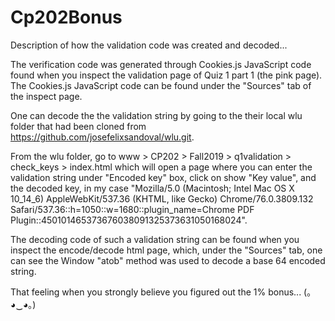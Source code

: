 # Cp202Bonus
Description of how the validation code was created and decoded...

The verification code was generated through Cookies.js JavaScript code found when you inspect the validation page of Quiz 1 part 1 (the pink page). The Cookies.js JavaScript code can be found under the "Sources" tab of the inspect page.

One can decode the the validation string by going to the their local wlu folder that had been cloned from https://github.com/josefelixsandoval/wlu.git.

From the wlu folder, go to www > CP202 > Fall2019 > q1validation > check_keys > index.html which will open a page where you can enter the validation string under "Encoded key" box, click on show "Key value", and the decoded key, in my case "Mozilla/5.0 (Macintosh; Intel Mac OS X 10_14_6) AppleWebKit/537.36 (KHTML, like Gecko) Chrome/76.0.3809.132 Safari/537.36::h=1050::w=1680::plugin_name=Chrome PDF Plugin::450101465373676038091325373631050168024".

The decoding code of such a validation string can be found when you inspect the encode/decode html page, which, under the "Sources" tab, one can see the Window "atob" method was used to decode a base 64 encoded string. 

That feeling when you strongly believe you figured out the 1% bonus...
(｡◕‿◕｡)
